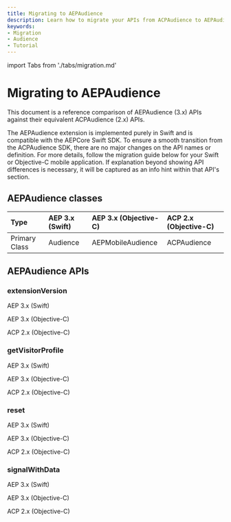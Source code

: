 ```yaml
---
title: Migrating to AEPAudience
description: Learn how to migrate your APIs from ACPAudience to AEPAudience.
keywords:
- Migration
- Audience
- Tutorial
---
```


import Tabs from './tabs/migration.md'

# Migrating to AEPAudience

This document is a reference comparison of AEPAudience (3.x) APIs against their equivalent ACPAudience (2.x) APIs.

The AEPAudience extension is implemented purely in Swift and is compatible with the AEPCore Swift SDK. To ensure a smooth transition from the ACPAudience SDK, there are no major changes on the API names or definition. For more details, follow the migration guide below for your Swift or Objective-C mobile application. If explanation beyond showing API differences is necessary, it will be captured as an info hint within that API's section.

## AEPAudience classes

| Type | AEP 3.x (Swift) | AEP 3.x (Objective-C) | ACP 2.x (Objective-C) |
| :--- | :--- | :--- | :--- |
| Primary Class | Audience | AEPMobileAudience | ACPAudience |

## AEPAudience APIs

### extensionVersion

<TabsBlock orientation="horizontal" slots="heading, content" repeat="3"/>

AEP 3.x (Swift)

<Tabs query="platform=aep-swift&api=extension-version"/>

AEP 3.x (Objective-C)

<Tabs query="platform=aep-objc&api=extension-version"/>


ACP 2.x (Objective-C)

<Tabs query="platform=acp-objc&api=extension-version"/>

### getVisitorProfile

<TabsBlock orientation="horizontal" slots="heading, content" repeat="3"/>

AEP 3.x (Swift)

<Tabs query="platform=aep-swift&api=get-visitor-profile"/>

AEP 3.x (Objective-C)

<Tabs query="platform=aep-objc&api=get-visitor-profile"/>

ACP 2.x (Objective-C)

<Tabs query="platform=acp-objc&api=get-visitor-profile"/>

### reset

<TabsBlock orientation="horizontal" slots="heading, content" repeat="3"/>

AEP 3.x (Swift)

<Tabs query="platform=aep-swift&api=reset"/>

AEP 3.x (Objective-C)

<Tabs query="platform=aep-objc&api=reset"/>


ACP 2.x (Objective-C)

<Tabs query="platform=acp-objc&api=reset"/>

### signalWithData

<TabsBlock orientation="horizontal" slots="heading, content" repeat="3"/>

AEP 3.x (Swift)

<Tabs query="platform=aep-swift&api=signal-with-data"/>

AEP 3.x (Objective-C)

<Tabs query="platform=aep-objc&api=signal-with-data"/>

ACP 2.x (Objective-C)

<Tabs query="platform=acp-objc&api=signal-with-data"/>
